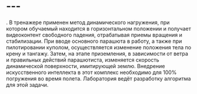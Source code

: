 # ---
. В тренажере применен метод динамического нагружения, при котором обучаемый находится в горизонтальном положении и получает видеоконтент свободного падения, отрабатывая приемы вращения и стабилизации. При вводе основного парашюта в работу, а также при пилотировании куполом, осуществляется изменение положения тела по крену и тангажу. Затем, на этапе приземления, в зависимости от ветра и правильных действий парашютиста, изменяется скорость динамической поверхности, имитирующей землю.    Внедрение искусственного интеллекта в этот комплекс необходимо для 100% погружения во время полета. Лаборатория ведёт разработку алгоритма для этой задачи.
